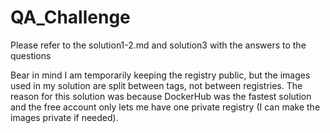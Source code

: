 # QA_Challenge

Please refer to the solution1-2.md and solution3 with the answers to the questions


Bear in mind I am temporarily keeping the registry public, but the images used in my solution are split between tags, not between registries. The reason for this solution was because DockerHub was the fastest solution and the free account only lets me have one private registry (I can make the images private if needed).
